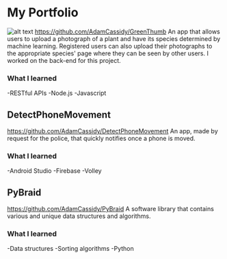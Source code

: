 # My Portfolio
![alt text](http://url/to/img.png)
https://github.com/AdamCassidy/GreenThumb
An app that allows users to upload a photograph of a plant and have its species 
determined by machine learning. Registered users can also upload their photographs 
to the appropriate species' page where they can be seen by other users. 
I worked on the back-end for this project.

### What I learned
-RESTful APIs
-Node.js
-Javascript

## DetectPhoneMovement
https://github.com/AdamCassidy/DetectPhoneMovement
An app, made by request for the police, that quickly notifies once a phone is moved.

### What I learned
-Android Studio
-Firebase
-Volley

## PyBraid
https://github.com/AdamCassidy/PyBraid
A software library that contains various and unique data structures and algorithms.

### What I learned
-Data structures
-Sorting algorithms
-Python
